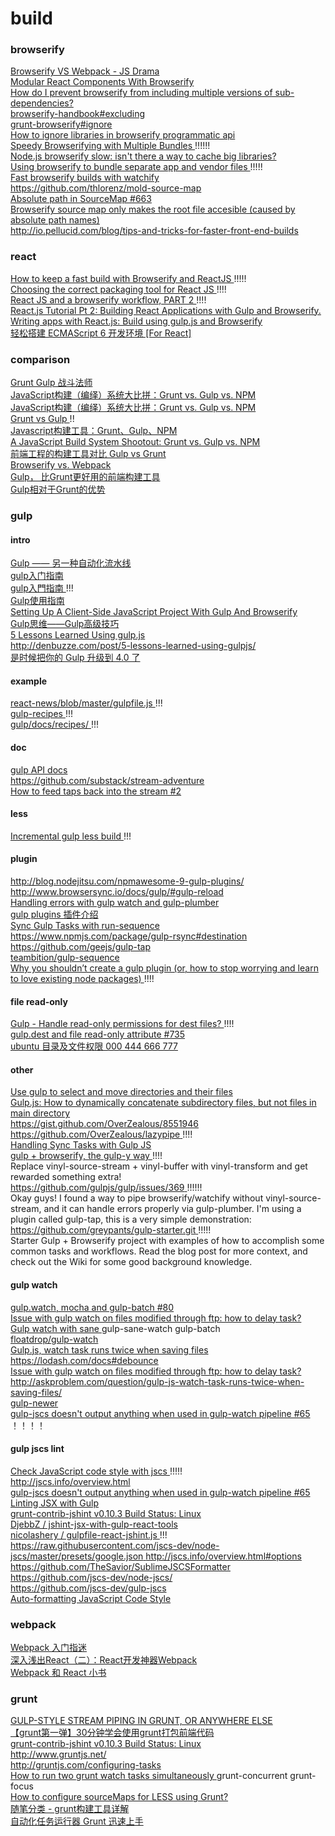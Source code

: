 # build
### browserify
[ Browserify VS Webpack - JS Drama ](http://blog.namangoel.com/browserify-vs-webpack-js-drama)  
[ Modular React Components With Browserify ](http://www.kellyjandrews.com/2015/04/01/modular-react-components-with-browserify.html)  
[ How do I prevent browserify from including multiple versions of sub-dependencies? ](http://stackoverflow.com/questions/27931982/how-do-i-prevent-browserify-from-including-multiple-versions-of-sub-dependencies)  
[ browserify-handbook#excluding ](https://github.com/substack/browserify-handbook#excluding)  
[ grunt-browserify#ignore ](https://github.com/jmreidy/grunt-browserify#ignore)  
[ How to ignore libraries in browserify programmatic api ](http://stackoverflow.com/questions/18169240/how-to-ignore-libraries-in-browserify-programmatic-api)  
[ Speedy Browserifying with Multiple Bundles ](https://lincolnloop.com/blog/speedy-browserifying-multiple-bundles/) !!!!!!  
[ Node.js browserify slow: isn't there a way to cache big libraries? ](http://stackoverflow.com/questions/16275325/node-js-browserify-slow-isnt-there-a-way-to-cache-big-libraries)  
[ Using browserify to bundle separate app and vendor files ](https://github.com/sogko/gulp-recipes/tree/master/browserify-separating-app-and-vendor-bundles) !!!!!  
[ Fast browserify builds with watchify ](https://github.com/gulpjs/gulp/blob/master/docs/recipes/fast-browserify-builds-with-watchify.md)  
[ https://github.com/thlorenz/mold-source-map ](https://github.com/thlorenz/mold-source-map)  
[ Absolute path in SourceMap #663 ](https://github.com/substack/node-browserify/issues/663)  
[ Browserify source map only makes the root file accesible (caused by absolute path names) ](http://stackoverflow.com/questions/25303585/browserify-source-map-only-makes-the-root-file-accesible-caused-by-absolute-pat)  
[ http://io.pellucid.com/blog/tips-and-tricks-for-faster-front-end-builds ](http://io.pellucid.com/blog/tips-and-tricks-for-faster-front-end-builds)  

### react
[ How to keep a fast build with Browserify and ReactJS ](http://blog.avisi.nl/2014/04/25/how-to-keep-a-fast-build-with-browserify-and-reactjs/) !!!!!  
[ Choosing the correct packaging tool for React JS ](http://christianalfoni.github.io/javascript/2014/08/29/choosing-the-correct-packaging-tool-for-react-js.html) !!!!  
[ React JS and a browserify workflow, PART 2 ](http://christianalfoni.github.io/javascript/2014/10/30/react-js-workflow-part2.html) !!!!  
[ React.js Tutorial Pt 2: Building React Applications with Gulp and Browserify. ](http://tylermcginnis.com/reactjs-tutorial-pt-2-building-react-applications-with-gulp-and-browserify/ )  
[ Writing apps with React.js: Build using gulp.js and Browserify ](http://g00glen00b.be/reactjs-gulp-browserify/)  
[ 轻松搭建 ECMAScript 6 开发环境 [For React] ]( http://segmentfault.com/a/1190000003042641 )  

### comparison
[ Grunt Gulp 战斗法师 ](http://zhuanlan.zhihu.com/TLA42/19711450)  
[ JavaScript构建（编绎）系统大比拼：Grunt vs. Gulp vs. NPM ](http://blog.jobbole.com/75874/)  
[ JavaScript构建（编绎）系统大比拼：Grunt vs. Gulp vs. NPM ](http://ourjs.com/detail/53f2be04c1afbc6e30000001)  
[ Grunt vs Gulp ](http://spud.in/2014/04/03/grunt-vs-gulp/) !!  
[ Javascript构建工具：Grunt、Gulp、NPM ](http://ijiaober.github.io/2014/08/16/Grunt-vs-Gulp-vs-NPM/)  
[ A JavaScript Build System Shootout: Grunt vs. Gulp vs. NPM ](http://modernweb.com/2014/08/04/choose-grunt-gulp-npm)  
[ 前端工程的构建工具对比 Gulp vs Grunt ](http://segmentfault.com/a/1190000002491282)  
[ Browserify vs. Webpack ]( http://mattdesl.svbtle.com/browserify-vs-webpack )  
[ Gulp， 比Grunt更好用的前端构建工具 ](http://blog.jobbole.com/81007/)  
[ Gulp相对于Grunt的优势 ](http://blog.jobbole.com/81007/)  
[  ]()  

### gulp
#### intro
[ Gulp —— 另一种自动化流水线 ](http://zhuanlan.zhihu.com/TLA42/19691575)  
[ gulp入门指南 ](http://www.open-open.com/lib/view/open1417068223049.html)  
[ gulp入門指南 ](http://blog.jobbole.com/80338/)!!!  
[ Gulp使用指南 ](http://www.techug.com/gulp)  
[ Setting Up A Client-Side JavaScript Project With Gulp And Browserify ](https://blog.engineyard.com/2015/client-side-javascript-project-gulp-and-browserify)  
[ Gulp思维——Gulp高级技巧 ](http://segmentfault.com/a/1190000000711469)  
[ 5 Lessons Learned Using gulp.js ](http://denbuzze.com/post/5-lessons-learned-using-gulpjs/)  
[ http://denbuzze.com/post/5-lessons-learned-using-gulpjs/ ](http://denbuzze.com/post/5-lessons-learned-using-gulpjs/)  
[ 是时候把你的 Gulp 升级到 4.0 了 ]( http://web.jobbole.com/82992/ )  
#### example
[ react-news/blob/master/gulpfile.js ](https://github.com/echenley/react-news/blob/master/gulpfile.js) !!!  
[ gulp-recipes ](https://github.com/sogko/gulp-recipes) !!!  
[ gulp/docs/recipes/  ](https://github.com/gulpjs/gulp/tree/master/docs/recipes) !!!  
#### doc
[ gulp API docs ](https://github.com/gulpjs/gulp/blob/master/docs/API.md)  
[ https://github.com/substack/stream-adventure ](https://github.com/substack/stream-adventure)  
[ How to feed taps back into the stream #2 ](https://github.com/geejs/gulp-tap/issues/2)  
#### less
[ Incremental gulp less build ](http://stackoverflow.com/questions/26628421/incremental-gulp-less-build) !!!  
#### plugin
[ http://blog.nodejitsu.com/npmawesome-9-gulp-plugins/ ](http://blog.nodejitsu.com/npmawesome-9-gulp-plugins/)  
[ http://www.browsersync.io/docs/gulp/#gulp-reload ](http://www.browsersync.io/docs/gulp/#gulp-reload)  
[ Handling errors with gulp watch and gulp-plumber ](http://blog.ibangspacebar.com/handling-errors-with-gulp-watch-and-gulp-plumber/)  
[ gulp plugins 插件介绍 ](http://colobu.com/2014/11/17/gulp-plugins-introduction/)  
[ Sync Gulp Tasks with run-sequence ](http://davidwalsh.name/gulp-run-sequence)  
[ https://www.npmjs.com/package/gulp-rsync#destination ](https://www.npmjs.com/package/gulp-rsync#destination)  
[ https://github.com/geejs/gulp-tap ](https://github.com/geejs/gulp-tap)  
[ teambition/gulp-sequence ](https://github.com/teambition/gulp-sequence/issues/2)  
[ Why you shouldn’t create a gulp plugin (or, how to stop worrying and learn to love existing node packages) ](http://blog.overzealous.com/post/74121048393/why-you-shouldnt-create-a-gulp-plugin-or-how-to) !!!!   
#### file read-only
[ Gulp - Handle read-only permissions for dest files? ](http://stackoverflow.com/questions/26540548/gulp-handle-read-only-permissions-for-dest-files)!!!!  
[ gulp.dest and file read-only attribute #735 ](https://github.com/gulpjs/gulp/issues/735)  
[ ubuntu 目录及文件权限 000 444 666 777 ](http://blog.csdn.net/laohuang1122/article/details/7014185)  
#### other
[ Use gulp to select and move directories and their files ](http://stackoverflow.com/questions/21546931/use-gulp-to-select-and-move-directories-and-their-files)  
[ Gulp.js: How to dynamically concatenate subdirectory files, but not files in main directory ](http://stackoverflow.com/questions/24254445/gulp-js-how-to-dynamically-concatenate-subdirectory-files-but-not-files-in-mai)  
[ https://gist.github.com/OverZealous/8551946 ](https://gist.github.com/OverZealous/8551946)  
[ https://github.com/OverZealous/lazypipe ](https://github.com/OverZealous/lazypipe) !!!!  
[ Handling Sync Tasks with Gulp JS ](https://cameronspear.com/blog/handling-sync-tasks-with-gulp-js/)  
[ gulp + browserify, the gulp-y way ](https://medium.com/@sogko/gulp-browserify-the-gulp-y-way-bb359b3f9623) !!!!  
Replace vinyl-source-stream + vinyl-buffer with vinyl-transform and get rewarded something extra!  
[ https://github.com/gulpjs/gulp/issues/369 ](https://github.com/gulpjs/gulp/issues/369) !!!!!!  
Okay guys! I found a way to pipe browserify/watchify without vinyl-source-stream, and it can handle errors properly via gulp-plumber. I'm using a plugin called gulp-tap, this is a very simple demonstration:  
[ https://github.com/greypants/gulp-starter.git ](https://github.com/greypants/gulp-starter.git) !!!!!  
Starter Gulp + Browserify project with examples of how to accomplish some common tasks and workflows. Read the blog post for more context, and check out the Wiki for some good background knowledge.  
#### gulp watch
[ gulp.watch, mocha and gulp-batch #80 ](https://github.com/gulpjs/gulp/issues/80)  
[ Issue with gulp watch on files modified through ftp: how to delay task? ](https://discourse.roots.io/t/issue-with-gulp-watch-on-files-modified-through-ftp-how-to-delay-task/3479)  
[ Gulp watch with sane ](https://www.npmjs.com/package/gulp-sane-watch)  gulp-sane-watch gulp-batch  
[ floatdrop/gulp-watch ](https://github.com/floatdrop/gulp-watch/blob/master/docs/readme.md)  
[ Gulp.js, watch task runs twice when saving files ](http://stackoverflow.com/questions/21608480/gulp-js-watch-task-runs-twice-when-saving-files)  
[ https://lodash.com/docs#debounce ](https://lodash.com/docs#debounce)  
[ Issue with gulp watch on files modified through ftp: how to delay task? ](https://discourse.roots.io/t/issue-with-gulp-watch-on-files-modified-through-ftp-how-to-delay-task/3479/2)  
[ http://askproblem.com/question/gulp-js-watch-task-runs-twice-when-saving-files/ ](http://askproblem.com/question/gulp-js-watch-task-runs-twice-when-saving-files/)  
[ gulp-newer ](https://www.npmjs.com/package/gulp-newer)  
[ gulp-jscs doesn't output anything when used in gulp-watch pipeline #65 ](https://github.com/jscs-dev/gulp-jscs/issues/65) ！！！！  
#### gulp jscs lint
[ Check JavaScript code style with jscs ](https://github.com/jscs-dev/gulp-jscs) !!!!!  
[ http://jscs.info/overview.html ](http://jscs.info/overview.html)  
[ gulp-jscs doesn't output anything when used in gulp-watch pipeline #65 ](https://github.com/jscs-dev/gulp-jscs/issues/65)  
[ Linting JSX with Gulp ](https://blog.bren.me/2015/03/01/linting-jsx-with-gulp.html)  
[ grunt-contrib-jshint v0.10.3 Build Status: Linux ](https://github.com/jut-io/grunt-contrib-jshint-jsx)  
[ DjebbZ / jshint-jsx-with-gulp-react-tools ](https://gist.github.com/DjebbZ/ee6c50c7a155c5fd6cd4)  
[ nicolashery / gulpfile-react-jshint.js ](https://gist.github.com/nicolashery/8e6baed6d3fd6bcde8d5) !!!  
[ https://raw.githubusercontent.com/jscs-dev/node-jscs/master/presets/google.json     ](https://raw.githubusercontent.com/jscs-dev/node-jscs/master/presets/google.json  ) 
[ http://jscs.info/overview.html#options   ](http://jscs.info/overview.html#options  )  
[ https://github.com/TheSavior/SublimeJSCSFormatter   ](https://github.com/TheSavior/SublimeJSCSFormatter  )  
[ https://github.com/jscs-dev/node-jscs/ ](https://github.com/jscs-dev/node-jscs/)  
[ https://github.com/jscs-dev/gulp-jscs   ](https://github.com/jscs-dev/gulp-jscs  )  
[ Auto-formatting JavaScript Code Style ](https://medium.com/@addyosmani/auto-formatting-javascript-code-style-fe0f98a923b8)  

### webpack  
[ Webpack 入门指迷 ]( http://segmentfault.com/a/1190000002551952 )  
[ 深入浅出React（二）：React开发神器Webpack ]( http://www.infoq.com/cn/articles/react-and-webpack?utm_source=tuicool )  
[ Webpack 和 React 小书 ]( http://segmentfault.com/a/1190000002985564 )  

### grunt
[ GULP-STYLE STREAM PIPING IN GRUNT, OR ANYWHERE ELSE ](http://blog.evanyou.me/2013/12/29/gulp-piping/)  
[ 【grunt第一弹】30分钟学会使用grunt打包前端代码 ](http://www.cnblogs.com/yexiaochai/p/3594561.html)  
[ grunt-contrib-jshint v0.10.3 Build Status: Linux ](https://github.com/jut-io/grunt-contrib-jshint-jsx)  
[ http://www.gruntjs.net/ ](http://www.gruntjs.net/)  
[ http://gruntjs.com/configuring-tasks ](http://gruntjs.com/configuring-tasks)  
[ How to run two grunt watch tasks simultaneously ](http://stackoverflow.com/questions/17585385/how-to-run-two-grunt-watch-tasks-simultaneously)  grunt-concurrent grunt-focus  
[ How to configure sourceMaps for LESS using Grunt? ](http://stackoverflow.com/questions/21743160/how-to-configure-sourcemaps-for-less-using-grunt)  
[ 随笔分类 - grunt构建工具详解 ](http://www.cnblogs.com/chaojidan/category/652416.html)  
[ 自动化任务运行器 Grunt 迅速上手 ](http://blog.jobbole.com/51586/)  
[  ]()  
[  ]()  
[  ]()  
[  ]()  
